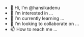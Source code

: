 - 👋 Hi, I’m @hansikadenu
- 👀 I’m interested in ...
- 🌱 I’m currently learning ...
- 💞️ I’m looking to collaborate on ...
- 📫 How to reach me ...

<!---
hansikadenu/hansikadenu is a ✨ special ✨ repository because its `README.md` (this file) appears on your GitHub profile.
You can click the Preview link to take a look at your changes.
--->
